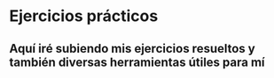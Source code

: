 # Ejercicios prácticos

## Aquí iré subiendo mis ejercicios resueltos y también diversas herramientas útiles para mí
